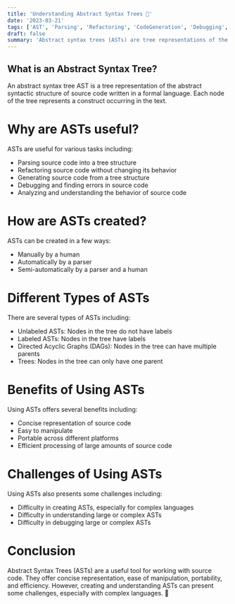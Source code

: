 ```yaml
---
title: 'Understanding Abstract Syntax Trees 🌳'
date: '2023-03-21'
tags: ['AST', 'Parsing', 'Refactoring', 'CodeGeneration', 'Debugging', 'Analysis']
draft: false
summary: 'Abstract syntax trees (ASTs) are tree representations of the abstract syntactic structure of source code and are useful for parsing, refactoring,code generation, debugging, and analysis.'
---
```


## What is an Abstract Syntax Tree?

An abstract syntax tree AST is a tree representation of the abstract syntactic
structure of source code written in a formal language. Each node of the tree
represents a construct occurring in the text.

# Why are ASTs useful?

ASTs are useful for various tasks including:

- Parsing source code into a tree structure
- Refactoring source code without changing its behavior
- Generating source code from a tree structure
- Debugging and finding errors in source code
- Analyzing and understanding the behavior of source code

# How are ASTs created?

ASTs can be created in a few ways:

- Manually by a human
- Automatically by a parser
- Semi-automatically by a parser and a human

# Different Types of ASTs

There are several types of ASTs including:

- Unlabeled ASTs: Nodes in the tree do not have labels
- Labeled ASTs: Nodes in the tree have labels
- Directed Acyclic Graphs (DAGs): Nodes in the tree can have multiple parents
- Trees: Nodes in the tree can only have one parent

# Benefits of Using ASTs

Using ASTs offers several benefits including:

- Concise representation of source code
- Easy to manipulate
- Portable across different platforms
- Efficient processing of large amounts of source code

# Challenges of Using ASTs

Using ASTs also presents some challenges including:

- Difficulty in creating ASTs, especially for complex languages
- Difficulty in understanding large or complex ASTs
- Difficulty in debugging large or complex ASTs

# Conclusion

Abstract Syntax Trees (ASTs) are a useful tool for working with source code.
They offer concise representation, ease of manipulation, portability, and
efficiency. However, creating and understanding ASTs can present some
challenges, especially with complex languages. 🌳
